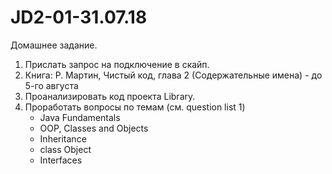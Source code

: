 # JD2-01-31.07.18

Домашнее задание.

1. Прислать запрос на подключение в скайп.
2. Книга: Р. Мартин, Чистый код, глава 2 (Содержательные имена) - до 5-го августа
3. Проанализировать код проекта Library.
4. Проработать вопросы по темам (см. question list 1) 
   - Java Fundamentals
   - OOP, Classes and Objects
   - Inheritance
   - class Object
   - Interfaces
